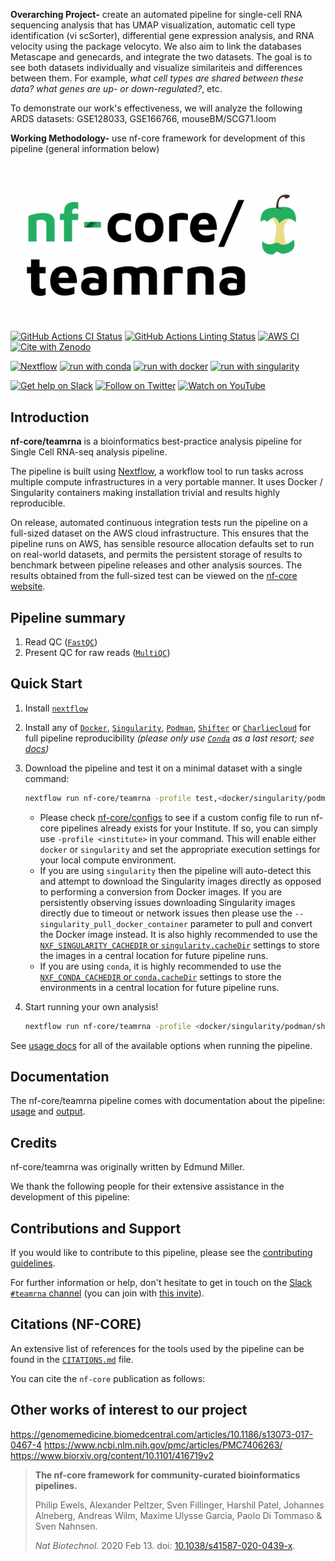 **Overarching Project-** create an automated pipeline for single-cell RNA sequencing analysis that has UMAP visualization, automatic cell type identification (vi scSorter), differential gene expression analysis, and RNA velocity using the package velocyto. We also aim to link the databases Metascape and  genecards, and integrate the two datasets. The goal is to see both datasets individually and visualize similariteis and differences between them. For example, _what cell types are shared between these data? what genes are up- or down-regulated?_, etc. 

To demonstrate our work's effectiveness, we will analyze the following ARDS datasets:
GSE128033, GSE166766, mouseBM/SCG71.loom

**Working Methodology-** use nf-core framework for development of this pipeline (general information below) 


# ![nf-core/teamrna](docs/images/nf-core-teamrna_logo.png)

[![GitHub Actions CI Status](https://github.com/nf-core/teamrna/workflows/nf-core%20CI/badge.svg)](https://github.com/nf-core/teamrna/actions?query=workflow%3A%22nf-core+CI%22)
[![GitHub Actions Linting Status](https://github.com/nf-core/teamrna/workflows/nf-core%20linting/badge.svg)](https://github.com/nf-core/teamrna/actions?query=workflow%3A%22nf-core+linting%22)
[![AWS CI](https://img.shields.io/badge/CI%20tests-full%20size-FF9900?labelColor=000000&logo=Amazon%20AWS)](https://nf-co.re/teamrna/results)
[![Cite with Zenodo](http://img.shields.io/badge/DOI-10.5281/zenodo.XXXXXXX-1073c8?labelColor=000000)](https://doi.org/10.5281/zenodo.XXXXXXX)

[![Nextflow](https://img.shields.io/badge/nextflow%20DSL2-%E2%89%A521.03.0--edge-23aa62.svg?labelColor=000000)](https://www.nextflow.io/)
[![run with conda](http://img.shields.io/badge/run%20with-conda-3EB049?labelColor=000000&logo=anaconda)](https://docs.conda.io/en/latest/)
[![run with docker](https://img.shields.io/badge/run%20with-docker-0db7ed?labelColor=000000&logo=docker)](https://www.docker.com/)
[![run with singularity](https://img.shields.io/badge/run%20with-singularity-1d355c.svg?labelColor=000000)](https://sylabs.io/docs/)

[![Get help on Slack](http://img.shields.io/badge/slack-nf--core%20%23teamrna-4A154B?labelColor=000000&logo=slack)](https://nfcore.slack.com/channels/teamrna)
[![Follow on Twitter](http://img.shields.io/badge/twitter-%40nf__core-1DA1F2?labelColor=000000&logo=twitter)](https://twitter.com/nf_core)
[![Watch on YouTube](http://img.shields.io/badge/youtube-nf--core-FF0000?labelColor=000000&logo=youtube)](https://www.youtube.com/c/nf-core)

## Introduction

<!-- TODO nf-core: Write a 1-2 sentence summary of what data the pipeline is for and what it does -->
**nf-core/teamrna** is a bioinformatics best-practice analysis pipeline for Single Cell RNA-seq analysis pipeline.

The pipeline is built using [Nextflow](https://www.nextflow.io), a workflow tool to run tasks across multiple compute infrastructures in a very portable manner. It uses Docker / Singularity containers making installation trivial and results highly reproducible.

<!-- TODO nf-core: Add full-sized test dataset and amend the paragraph below if applicable -->
On release, automated continuous integration tests run the pipeline on a full-sized dataset on the AWS cloud infrastructure. This ensures that the pipeline runs on AWS, has sensible resource allocation defaults set to run on real-world datasets, and permits the persistent storage of results to benchmark between pipeline releases and other analysis sources. The results obtained from the full-sized test can be viewed on the [nf-core website](https://nf-co.re/teamrna/results).

## Pipeline summary

<!-- TODO nf-core: Fill in short bullet-pointed list of the default steps in the pipeline -->

1. Read QC ([`FastQC`](https://www.bioinformatics.babraham.ac.uk/projects/fastqc/))
2. Present QC for raw reads ([`MultiQC`](http://multiqc.info/))

## Quick Start

1. Install [`nextflow`](https://nf-co.re/usage/installation)

2. Install any of [`Docker`](https://docs.docker.com/engine/installation/), [`Singularity`](https://www.sylabs.io/guides/3.0/user-guide/), [`Podman`](https://podman.io/), [`Shifter`](https://nersc.gitlab.io/development/shifter/how-to-use/) or [`Charliecloud`](https://hpc.github.io/charliecloud/) for full pipeline reproducibility _(please only use [`Conda`](https://conda.io/miniconda.html) as a last resort; see [docs](https://nf-co.re/usage/configuration#basic-configuration-profiles))_

3. Download the pipeline and test it on a minimal dataset with a single command:

    ```bash
    nextflow run nf-core/teamrna -profile test,<docker/singularity/podman/shifter/charliecloud/conda/institute>
    ```

    * Please check [nf-core/configs](https://github.com/nf-core/configs#documentation) to see if a custom config file to run nf-core pipelines already exists for your Institute. If so, you can simply use `-profile <institute>` in your command. This will enable either `docker` or `singularity` and set the appropriate execution settings for your local compute environment.
    * If you are using `singularity` then the pipeline will auto-detect this and attempt to download the Singularity images directly as opposed to performing a conversion from Docker images. If you are persistently observing issues downloading Singularity images directly due to timeout or network issues then please use the `--singularity_pull_docker_container` parameter to pull and convert the Docker image instead. It is also highly recommended to use the [`NXF_SINGULARITY_CACHEDIR` or `singularity.cacheDir`](https://www.nextflow.io/docs/latest/singularity.html?#singularity-docker-hub) settings to store the images in a central location for future pipeline runs.
    * If you are using `conda`, it is highly recommended to use the [`NXF_CONDA_CACHEDIR` or `conda.cacheDir`](https://www.nextflow.io/docs/latest/conda.html) settings to store the environments in a central location for future pipeline runs.

4. Start running your own analysis!

    <!-- TODO nf-core: Update the example "typical command" below used to run the pipeline -->

    ```bash
    nextflow run nf-core/teamrna -profile <docker/singularity/podman/shifter/charliecloud/conda/institute> --input samplesheet.csv --genome GRCh37
    ```

See [usage docs](https://nf-co.re/teamrna/usage) for all of the available options when running the pipeline.

## Documentation

The nf-core/teamrna pipeline comes with documentation about the pipeline: [usage](https://nf-co.re/teamrna/usage) and [output](https://nf-co.re/teamrna/output).

## Credits

nf-core/teamrna was originally written by Edmund Miller.

We thank the following people for their extensive assistance in the development
of this pipeline:

<!-- TODO nf-core: If applicable, make list of people who have also contributed -->

## Contributions and Support

If you would like to contribute to this pipeline, please see the [contributing guidelines](.github/CONTRIBUTING.md).

For further information or help, don't hesitate to get in touch on the [Slack `#teamrna` channel](https://nfcore.slack.com/channels/teamrna) (you can join with [this invite](https://nf-co.re/join/slack)).

## Citations (NF-CORE) 

<!-- TODO nf-core: Add citation for pipeline after first release. Uncomment lines below and update Zenodo doi and badge at the top of this file. -->
<!-- If you use  nf-core/teamrna for your analysis, please cite it using the following doi: [10.5281/zenodo.XXXXXX](https://doi.org/10.5281/zenodo.XXXXXX) -->

<!-- TODO nf-core: Add bibliography of tools and data used in your pipeline -->
An extensive list of references for the tools used by the pipeline can be found in the [`CITATIONS.md`](CITATIONS.md) file.

You can cite the `nf-core` publication as follows:

## Other works of interest to our project
https://genomemedicine.biomedcentral.com/articles/10.1186/s13073-017-0467-4
https://www.ncbi.nlm.nih.gov/pmc/articles/PMC7406263/
https://www.biorxiv.org/content/10.1101/416719v2


> **The nf-core framework for community-curated bioinformatics pipelines.**
>
> Philip Ewels, Alexander Peltzer, Sven Fillinger, Harshil Patel, Johannes Alneberg, Andreas Wilm, Maxime Ulysse Garcia, Paolo Di Tommaso & Sven Nahnsen.
>
> _Nat Biotechnol._ 2020 Feb 13. doi: [10.1038/s41587-020-0439-x](https://dx.doi.org/10.1038/s41587-020-0439-x).
